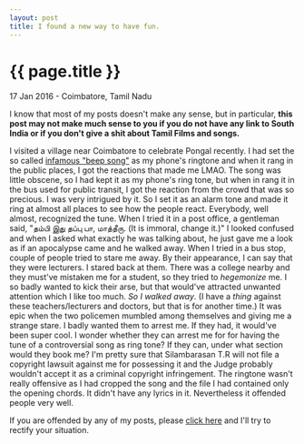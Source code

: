 ```yaml
---
layout: post
title: I found a new way to have fun. 
---
```


{{ page.title }}
================

<p class="meta">17 Jan 2016 - Coimbatore, Tamil Nadu</p>

I know that most of my posts doesn't make any sense, but in particular, **this post may not make much sense to you if you do not have any link to South India or if you don't give a shit about Tamil Films and songs.** 

I visited a village near Coimbatore to celebrate Pongal recently. I had set the so called [infamous "beep song"](http://www.thehindu.com/news/cities/chennai/beep-song-raises-a-storm-of-protests/article7985908.ece) as my phone's ringtone and when it rang in the public places, I got the reactions that made me LMAO.
The song was little obscene, so I had kept it as my phone's ring tone, but when in rang it in the bus used for public transit, I got the reaction from the crowd that was so precious. I was very intrigued by it. So I set it as an alarm tone and made it ring at almost all places to see how the people react. Everybody, well almost, recognized the tune. When I tried it in a post office, a gentleman said, "தம்பி இது தப்பு பா, மாத்தீரு. (It is immoral, change it.)" I looked confused and when I asked what exactly he was talking about, he just gave me a look as if an apocalypse came and he walked away. 
When I tried in a bus stop, couple of people tried to stare me away. By their appearance, I can say that they were lecturers. I stared back at them. There was a college nearby and they must've mistaken me for a student, so they tried to *hegemonize* me. I so badly wanted to kick their arse, but that would've attracted unwanted attention which I like too much. *So I walked away*.  (I have a *thing* against these teachers/lecturers and doctors, but that is for another time.)
It was epic when the two policemen mumbled among themselves and giving me a strange stare.  I badly wanted them to arrest me. If they had, it would've been super cool. I wonder whether they can arrest me for for having the tune of a controversial song as ring tone? If they can, under what section would they book me? I'm pretty sure that Silambarasan T.R will not file a copyright lawsuit against me for possessing it and the Judge probably wouldn't accept it as a criminal copyright infringement. The ringtone wasn't really offensive as I had cropped the song and the file I had contained only the opening chords. It didn't have any lyrics in it. Nevertheless it offended people very well. 



If you are offended by any of my posts, please [click here](https://encyclopediadramatica.se/Offended) and I'll try to rectify your situation.  

